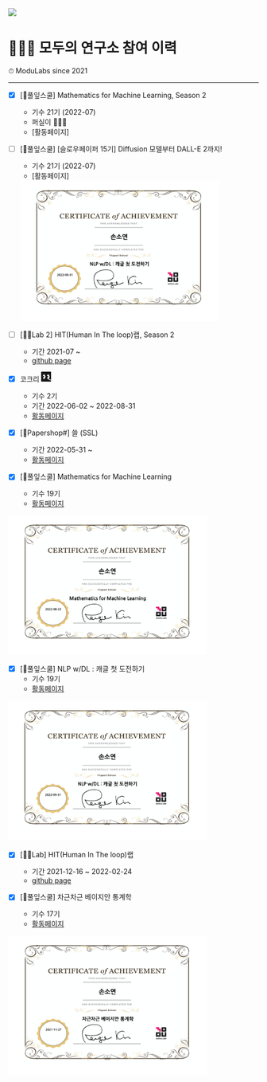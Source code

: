 <img src="/images/모두의연구소_01.png" width="400">

# 👩🏻‍💻 모두의 연구소 참여 이력

⏱ ModuLabs since 2021

----------------------------------------------

- [x] [🌱풀잎스쿨] Mathematics for Machine Learning, Season 2
  - 기수 21기 (2022-07)            
  - 퍼실이 🙋🏻‍♀️
  - [활동페이지]
  
- [ ] [🌱풀잎스쿨] [슬로우페이퍼 15기] Diffusion 모델부터 DALL-E 2까지!
  - 기수 21기 (2022-07)   
  - [활동페이지]
  <img src="/images/modulabs_NLP_w_DL.png" width="400">

- [ ] [🙌🏻Lab 2] HIT(Human In The loop)랩, Season 2
  - 기간 2021-07 ~                  
  - [github page](https://github.com/HITLAB-DeepIGeoS/DeepIGeoS)

- [x] 코크리 <img src="/images/B-icon-ver.png" width="20">
  - 기수 2기
  - 기간 2022-06-02 ~ 2022-08-31          
  - [활동페이지](https://www.notion.so/modulabs/Cocre-070d26a1ddef469ea197bd81e81ed2d3)

- [x] [📝Papershop#] 쓸 (SSL) 
  - 기간 2022-05-31 ~              
  - [활동페이지](https://www.notion.so/moducommunity/SSL-a619a4341b9742db82e1e6d50dfab99f)
  
- [x] [🌱풀잎스쿨] Mathematics for Machine Learning
  - 기수 19기              
  - [활동페이지](https://www.notion.so/modulabs/Mathematics-for-Machine-Learning-b2ac7f7f75d64c3aba73c5bae6c67565)
<img src="/images/modulabs_Math_ML.png" width="400">

- [x] [🌱풀잎스쿨] NLP w/DL : 캐글 첫 도전하기
  - 기수 19기                 
  - [활동페이지](https://www.notion.so/modulabs/NLP-w-DL-061fbb36c67d494fa062309914b4842d)
<img src="/images/modulabs_NLP_w_DL.png" width="400">

- [x] [🙌🏻Lab] HIT(Human In The loop)랩
  - 기간 2021-12-16 ~ 2022-02-24                   
  - [github page](https://github.com/HITLAB-DeepIGeoS/DeepIGeoS)

- [x] [🌱풀잎스쿨] 차근차근 베이지안 통계학
  - 기수 17기              
  - [활동페이지](https://www.notion.so/modulabs/a2d76917dff54c3591cc2e9a2be6421d)
<img src="/images/modulabs_bayesian.png" width="400">








